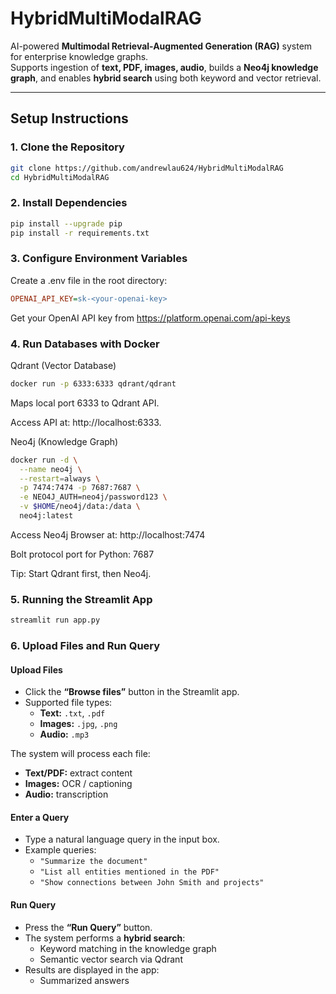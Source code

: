 # HybridMultiModalRAG

AI-powered **Multimodal Retrieval-Augmented Generation (RAG)** system for enterprise knowledge graphs.  
Supports ingestion of **text, PDF, images, audio**, builds a **Neo4j knowledge graph**, and enables **hybrid search** using both keyword and vector retrieval.

---

## **Setup Instructions**

### **1. Clone the Repository**
```bash
git clone https://github.com/andrewlau624/HybridMultiModalRAG
cd HybridMultiModalRAG
```
### **2. Install Dependencies**
```bash
pip install --upgrade pip
pip install -r requirements.txt
```

### **3. Configure Environment Variables**
Create a .env file in the root directory:
```ini
OPENAI_API_KEY=sk-<your-openai-key>
```

Get your OpenAI API key from https://platform.openai.com/api-keys

### **4. Run Databases with Docker**
Qdrant (Vector Database)
```bash
docker run -p 6333:6333 qdrant/qdrant
```

Maps local port 6333 to Qdrant API.

Access API at: http://localhost:6333.

Neo4j (Knowledge Graph)

```bash
docker run -d \
  --name neo4j \
  --restart=always \
  -p 7474:7474 -p 7687:7687 \
  -e NEO4J_AUTH=neo4j/password123 \
  -v $HOME/neo4j/data:/data \
  neo4j:latest
```

Access Neo4j Browser at: http://localhost:7474

Bolt protocol port for Python: 7687

Tip: Start Qdrant first, then Neo4j.

### **5. Running the Streamlit App**
```bash
streamlit run app.py
```

### **6. Upload Files and Run Query**

#### Upload Files
- Click the **“Browse files”** button in the Streamlit app.  
- Supported file types:
  - **Text:** `.txt`, `.pdf`
  - **Images:** `.jpg`, `.png`
  - **Audio:** `.mp3`

The system will process each file:  
- **Text/PDF:** extract content  
- **Images:** OCR / captioning  
- **Audio:** transcription  

#### Enter a Query
- Type a natural language query in the input box.  
- Example queries:
  - `"Summarize the document"`  
  - `"List all entities mentioned in the PDF"`  
  - `"Show connections between John Smith and projects"`  

#### Run Query
- Press the **“Run Query”** button.  
- The system performs a **hybrid search**:
  - Keyword matching in the knowledge graph  
  - Semantic vector search via Qdrant  
- Results are displayed in the app:
  - Summarized answers  
